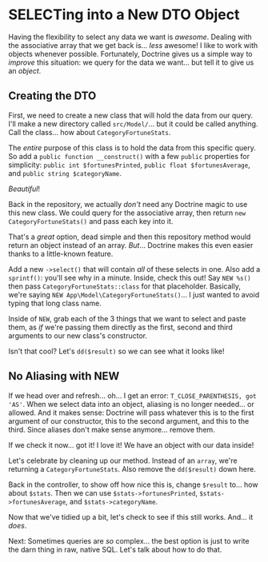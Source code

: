 # SELECTing into a New DTO Object

Having the flexibility to select any data we want is *awesome*. Dealing with
the associative array that we get back is... *less* awesome! I like to work with
objects  whenever possible. Fortunately, Doctrine gives us a simple way to *improve*
this  situation: we query for the data we want... but tell it to give us an *object*.

## Creating the DTO

First, we need to create a new class that will hold the data from our query. I'll
make a new directory called `src/Model/`... but it could be called anything. Call
the class... how about `CategoryFortuneStats`.

The *entire* purpose of this class is to hold the data from this specific query.
So add a `public function __construct()` with a few `public` properties for simplicity:
`public int $fortunesPrinted`, `public float $fortunesAverage`, and
`public string $categoryName`.

*Beautiful*!

Back in the repository, we actually *don't* need any Doctrine magic to use this new
class. We could query for the associative array, then return `new CategoryFortuneStats()`
and pass each key into it.

That's a *great* option, dead simple and then this repository method would return
an object instead of an array. *But*... Doctrine makes this even easier thanks
to a little-known feature.

Add a new `->select()` that will contain *all* of these selects in one. Also add
a `sprintf()`: you'll see why in a minute. Inside, check this out! Say
`NEW %s()` then pass `CategoryFortuneStats::class` for that placeholder. Basically,
we're saying `NEW App\Model\CategoryFortuneStats()`... I just wanted to avoid typing
that long class name.

Inside of `NEW`, grab each of the 3 things that we want to select and paste them,
as *if* we're passing them directly as the first, second and third arguments to our
new class's constructor.

Isn't that cool? Let's `dd($result)` so we can see what it looks like!

## No Aliasing with NEW

If we head over and refresh... oh... I get an error: `T_CLOSE_PARENTHESIS, got 'AS'`.
When we select data into an object, aliasing is no longer needed... or allowed.
And it makes sense: Doctrine will pass whatever this is to the first argument of our
constructor, this to the second argument, and this to the third. Since aliases
don't make sense anymore... remove them.

If we check it now... got it! I love it! We have an object with our data
inside!

Let's celebrate by cleaning up our method. Instead of an `array`, we're
returning a `CategoryFortuneStats`. Also remove the `dd($result)` down here.

Back in the controller, to show off how nice this is, change `$result` to... how
about `$stats`. Then we can use `$stats->fortunesPrinted`, `$stats->fortunesAverage`,
and `$stats->categoryName`.

Now that we've tidied up a bit, let's check to see if this still works. And... it
*does*.

Next: Sometimes queries are *so* complex... the best option is just to write the
darn thing in raw, native SQL. Let's talk about how to do that.
